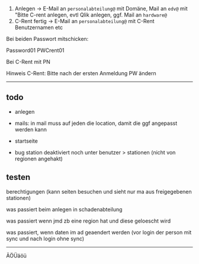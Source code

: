 1. Anlegen -> E-Mail an `personalabteilung@` mit Domäne, Mail an `edv@` mit "Bitte C-rent anlegen, evtl Qlik anlegen, ggf. Mail an `hardware@`
2. C-Rent fertig -> E-Mail an `personalabteilung@` mit C-Rent Benutzernamen etc

Bei beiden Passwort mitschicken:

Password01
PWCrent01

Bei C-Rent mit PN

Hinweis C-Rent: Bitte nach der ersten Anmeldung PW ändern

---

## todo

- anlegen

- mails: in mail muss auf jeden die location, damit die ggf angepasst werden kann

- startseite

- bug station deaktiviert noch unter benutzer > stationen (nicht von regionen angehakt)

## testen

berechtigungen (kann seiten besuchen und sieht nur ma aus freigegebenen stationen)

was passiert beim anlegen in schadenabteilung

was passiert wenn jmd zb eine region hat und diese geloescht wird

was passiert, wenn daten im ad geaendert werden (vor login der person mit sync und nach login ohne sync)

---

ÄÖÜäöü
